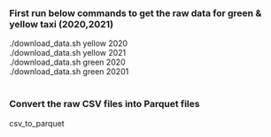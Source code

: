 ### First run below commands to get the raw data for green & yellow taxi (2020,2021)
./download_data.sh yellow 2020<br>
./download_data.sh yellow 2021<br> 
./download_data.sh green 2020<br>
./download_data.sh green 20201<br>
<br>
### Convert the raw CSV files into Parquet files
csv_to_parquet<br>

